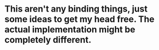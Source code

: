 This aren't any binding things, just some ideas to get my head free. The actual implementation might be completely different.
=============================================================================================================================